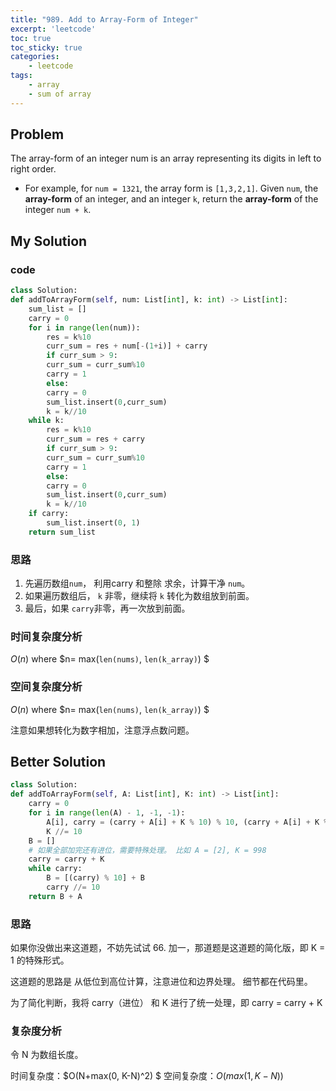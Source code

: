 ```yaml
---
title: "989. Add to Array-Form of Integer"
excerpt: 'leetcode'
toc: true
toc_sticky: true
categories: 
    - leetcode
tags:
    - array
    - sum of array
---
```


## Problem
The array-form of an integer num is an array representing its digits in left to right order.

* For example, for `num = 1321`, the array form is `[1,3,2,1]`.
Given `num`, the __array-form__ of an integer, and an integer `k`, return the __array-form__ of the integer `num + k`.




## My Solution

### code
```python
class Solution:
def addToArrayForm(self, num: List[int], k: int) -> List[int]:
    sum_list = []
    carry = 0 
    for i in range(len(num)):    
        res = k%10
        curr_sum = res + num[-(1+i)] + carry
        if curr_sum > 9:
        curr_sum = curr_sum%10
        carry = 1
        else:
        carry = 0
        sum_list.insert(0,curr_sum)
        k = k//10
    while k:
        res = k%10
        curr_sum = res + carry
        if curr_sum > 9:
        curr_sum = curr_sum%10
        carry = 1
        else:
        carry = 0
        sum_list.insert(0,curr_sum)
        k = k//10
    if carry:
        sum_list.insert(0, 1)
    return sum_list
```

### 思路
 1. 先遍历数组`num`， 利用carry 和整除 求余，计算干净 `num`。
 2. 如果遍历数组后， `k` 非零，继续将 `k` 转化为数组放到前面。
 3. 最后，如果 `carry`非零，再一次放到前面。

### 时间复杂度分析
$O(n)$ where $n= max(`len(nums)`, `len(k_array)`) $

### 空间复杂度分析
$O(n)$ where $n= max(`len(nums)`, `len(k_array)`) $

注意如果想转化为数字相加，注意浮点数问题。

## Better Solution
```python
class Solution: 
def addToArrayForm(self, A: List[int], K: int) -> List[int]:
    carry = 0
    for i in range(len(A) - 1, -1, -1):
        A[i], carry = (carry + A[i] + K % 10) % 10, (carry + A[i] + K % 10) // 10
        K //= 10
    B = []
    # 如果全部加完还有进位，需要特殊处理。 比如 A = [2], K = 998
    carry = carry + K
    while carry:
        B = [(carry) % 10] + B
        carry //= 10
    return B + A
```
### 思路

如果你没做出来这道题，不妨先试试 66. 加一，那道题是这道题的简化版，即 K = 1 的特殊形式。

这道题的思路是 从低位到高位计算，注意进位和边界处理。 细节都在代码里。

为了简化判断，我将 carry（进位） 和 K 进行了统一处理，即 carry = carry + K


### 复杂度分析
令 N 为数组长度。

时间复杂度：$O(N+max(0, K-N)^2) $
空间复杂度：$O(max(1,K−N))$

